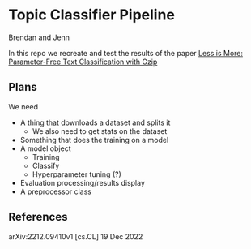 # Topic Classifier Pipeline
Brendan and Jenn

In this repo we recreate and test the results of the paper [Less is More: Parameter-Free Text Classification with Gzip](https://arxiv.org/abs/2212.09410)

## Plans

We need
* A thing that downloads a dataset and splits it
    * We also need to get stats on the dataset
* Something that does the training on a model
* A model object
    * Training
    * Classify
    * Hyperparameter tuning (?)
* Evaluation processing/results display
* A preprocessor class

## References
arXiv:2212.09410v1 [cs.CL] 19 Dec 2022